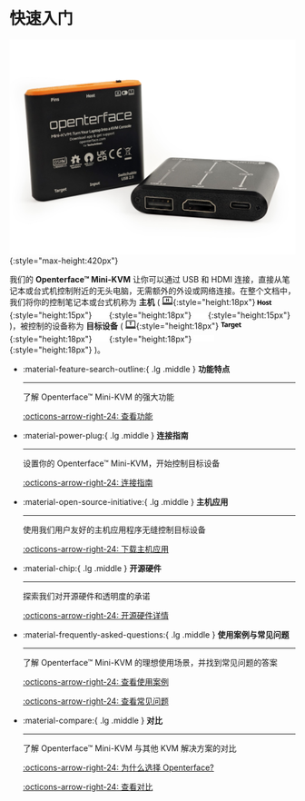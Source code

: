 # 快速入门

![basic-two-angled](images/product/basic-two-angled.jpg){:style="max-height:420px"}

我们的 **Openterface™ Mini-KVM** 让你可以通过 USB 和 HDMI 连接，直接从笔记本或台式机控制附近的无头电脑，无需额外的外设或网络连接。在整个文档中，我们将你的控制笔记本或台式机称为 **主机** ( ![host-computer](images/shell-icons/host-computer.svg#only-light){:style="height:18px"} ![Host](images/shell-icons/host.svg#only-light){:style="height:15px"} ![host-computer](images/shell-icons/host-computer_1.svg#only-dark){:style="height:18px"} ![Host](images/shell-icons/host_1.svg#only-dark){:style="height:15px"} )，被控制的设备称为 **目标设备** ( ![target-computer](images/shell-icons/target-computer.svg#only-light){:style="height:18px"} ![Target](images/shell-icons/target.svg#only-light){:style="height:18px"} ![target-computer](images/shell-icons/target-computer_1.svg#only-dark){:style="height:18px"} ![Target](images/shell-icons/target_1.svg#only-dark){:style="height:18px"} )。

<div class="grid cards" markdown>

-   :material-feature-search-outline:{ .lg .middle } __功能特点__

    ---

    了解 Openterface™ Mini-KVM 的强大功能

    [:octicons-arrow-right-24: 查看功能](/features)

-   :material-power-plug:{ .lg .middle } __连接指南__

    ---

    设置你的 Openterface™ Mini-KVM，开始控制目标设备

    [:octicons-arrow-right-24: 连接指南](/how-to-connect)

-   :material-open-source-initiative:{ .lg .middle } __主机应用__

    ---

    使用我们用户友好的主机应用程序无缝控制目标设备

    [:octicons-arrow-right-24: 下载主机应用](/app)

-   :material-chip:{ .lg .middle } __开源硬件__

    ---

    探索我们对开源硬件和透明度的承诺

    [:octicons-arrow-right-24: 开源硬件详情](/open-hardware)

-   :material-frequently-asked-questions:{ .lg .middle } __使用案例与常见问题__

    ---

    了解 Openterface™ Mini-KVM 的理想使用场景，并找到常见问题的答案

    [:octicons-arrow-right-24: 查看使用案例](/use-cases)
    
    [:octicons-arrow-right-24: 查看常见问题](/faq)

-   :material-compare:{ .lg .middle } __对比__

    ---

    了解 Openterface™ Mini-KVM 与其他 KVM 解决方案的对比

    [:octicons-arrow-right-24: 为什么选择 Openterface?](/why-openterface)

    [:octicons-arrow-right-24: 查看对比](/comparison)

</div>